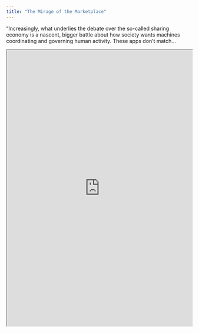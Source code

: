 ```yaml
---
title: "The Mirage of the Marketplace"
---
```


“Increasingly, what underlies the debate over the so-called sharing economy is a nascent, bigger battle about how society wants machines coordinating and governing human activity. These apps don’t match...

<iframe height="750" width="100%" src="https://ewelton.github.io/ktest/wiki.html#The%20Mirage%20of%20the%20Marketplace"></iframe>
